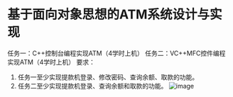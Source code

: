 # 基于面向对象思想的ATM系统设计与实现
任务一：C++控制台编程实现ATM（4学时上机）
任务二：VC++MFC控件编程实现ATM（4学时上机）
要求：
1. 任务一至少实现提款机登录、修改密码、查询余额、取款的功能。
2. 任务二至少实现提款机登录、查询余额和取款的功能。
![image](https://github.com/user-attachments/assets/f0a55ce9-93c8-4c09-9498-06717e336724)
